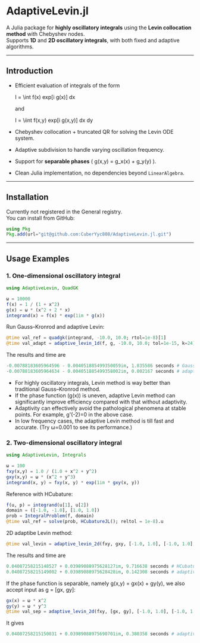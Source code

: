 # AdaptiveLevin.jl

A Julia package for **highly oscillatory integrals** using the **Levin collocation method** with Chebyshev nodes.  
Supports **1D** and **2D oscillatory integrals**, with both fixed and adaptive algorithms.

---

## Introduction

- Efficient evaluation of integrals of the form
  
  I = \int f(x) exp\[i g(x)\] dx
  
  and
  
  I = \iint f(x,y) exp\[i g(x,y)\] dx dy

- Chebyshev collocation + truncated QR for solving the Levin ODE system.
- Adaptive subdivision to handle varying oscillation frequency.
- Support for **separable phases** \( g(x,y) = g_x(x) + g_y(y) \).
- Clean Julia implementation, no dependencies beyond `LinearAlgebra`.

---

## Installation

Currently not registered in the General registry.  
You can install from GitHub:

```julia
using Pkg
Pkg.add(url="git@github.com:CuberYyc808/AdaptiveLevin.jl.git")
```
---

## Usage Examples

### 1. One-dimensional oscillatory integral

```julia
using AdaptiveLevin, QuadGK

ω = 10000
f(x) = 1 / (1 + x^2)
g(x) = ω * (x^2 + 2 * x)
integrand(x) = f(x) * exp(1im * g(x))
```
Run Gauss–Kronrod and adaptive Levin:
```julia
@time val_ref = quadgk(integrand, -10.0, 10.0; rtol=1e-8)[1]
@time val_adapt = adaptive_levin_1d(f, g, -10.0, 10.0; tol=1e-15, k=24)
```
The results and time are
```julia
-0.00788183605964596 - 0.004051885499350059im, 1.835586 seconds # Gauss–Kronrod
-0.00788183605964634 - 0.004051885499358002im, 0.002167 seconds # adaptive-Levin
```
- For highly oscillatory integrals, Levin method is way better than traditional Gauss–Kronrod method.
- If the phase function \(g(x)\) is uneven, adaptive Levin method can significantly improve efficiency compared with that without adaptivity.
- Adaptivity can effectively avoid the pathological phenomena at stable points. For example, g'(-2)=0 in the above case.
- In low frequency cases, the adaptive Levin method is till fast and accurate. (Try ω=0.001 to see its performance.) 

### 2. Two-dimensional oscillatory integral
```julia
using AdaptiveLevin, Integrals

ω = 100
fxy(x,y) = 1.0 / (1.0 + x^2 + y^2)
gxy(x,y) = ω * (x^2 + y^3)
integrand(x, y) = fxy(x, y) * exp(1im * gxy(x, y))
```
Reference with HCubature:
```julia
f(u, p) = integrand(u[1], u[2])
domain = ([-1.0, -1.0], [1.0, 1.0])
prob = IntegralProblem(f, domain)
@time val_ref = solve(prob, HCubatureJL(); reltol = 1e-8).u
```
2D adaptibe Levin method:
```julia
@time val_levin = adaptive_levin_2d(fxy, gxy, [-1.0, 1.0], [-1.0, 1.0]; tol=1e-8, k=16)
```
The results and time are
```julia
0.04087258215148527 + 0.03989088975628127im, 9.716638 seconds # HCubature
0.04087258215149002 + 0.03989088975628428im, 0.142308 seconds # adaptive-Levin
```
If the phase function is separable, namely g(x,y) = gx(x) + gy(y), we also accept input as g = \[gx, gy\]:
```julia
gx(x) = ω * x^2
gy(y) = ω * y^3
@time val_sep = adaptive_levin_2d(fxy, [gx, gy], [-1.0, 1.0], [-1.0, 1.0]; tol=1e-8, k=12)
```
It gives
```julia
0.04087258215150031 + 0.03989088975690701im, 0.380358 seconds # adaptive-Levin separable phase
```


